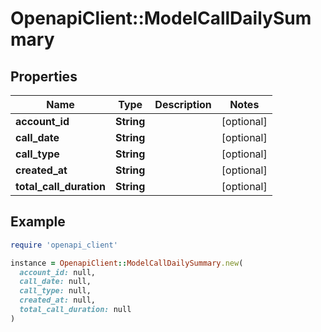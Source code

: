 # OpenapiClient::ModelCallDailySummary

## Properties

| Name | Type | Description | Notes |
| ---- | ---- | ----------- | ----- |
| **account_id** | **String** |  | [optional] |
| **call_date** | **String** |  | [optional] |
| **call_type** | **String** |  | [optional] |
| **created_at** | **String** |  | [optional] |
| **total_call_duration** | **String** |  | [optional] |

## Example

```ruby
require 'openapi_client'

instance = OpenapiClient::ModelCallDailySummary.new(
  account_id: null,
  call_date: null,
  call_type: null,
  created_at: null,
  total_call_duration: null
)
```

